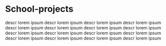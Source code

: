 # School-projects
descr lorem ipsum descr lorem ipsum descr lorem ipsum descr lorem ipsum descr lorem ipsum descr lorem ipsum descr lorem ipsum descr lorem ipsum descr lorem ipsum descr lorem ipsum descr lorem ipsum descr lorem ipsum descr lorem ipsum descr lorem ipsum descr lorem ipsum descr lorem ipsum 

